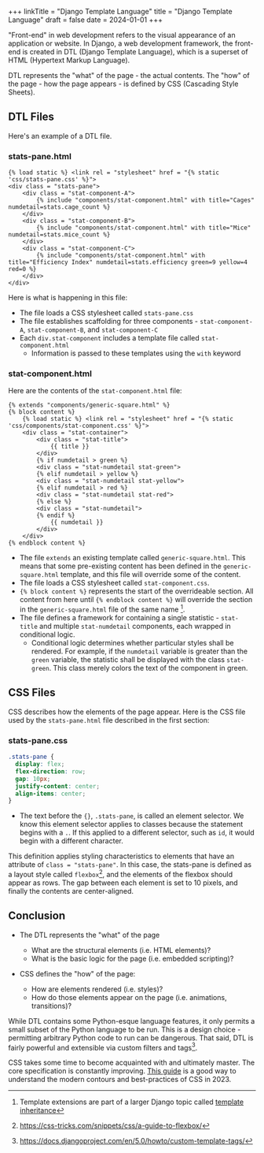 +++
linkTitle = "Django Template Language"
title = "Django Template Language"
draft = false
date = 2024-01-01
+++

"Front-end" in web development refers to the visual appearance of an application or website. In Django, a web development framework, the front-end is created in DTL (Django Template Language), which is a superset of HTML (Hypertext Markup Language).

<span class = "definition" data-def = "Django Template Language">DTL</span> represents the "what" of the page - the actual contents. The "how" of the page - how the page appears - is defined by CSS (Cascading Style Sheets).  

## <span class = "definition" data-def = "Django Template Language">DTL</span> Files

Here's an example of a <span class = "definition" data-def = "Django Template Language">DTL</span> file.


### stats-pane.html

```django
{% load static %} <link rel = "stylesheet" href = "{% static 'css/stats-pane.css' %}">
<div class = "stats-pane">
    <div class = "stat-component-A">
        {% include "components/stat-component.html" with title="Cages" numdetail=stats.cage_count %}
    </div>
    <div class = "stat-component-B">
        {% include "components/stat-component.html" with title="Mice" numdetail=stats.mice_count %}
    </div>
    <div class = "stat-component-C">
        {% include "components/stat-component.html" with title="Efficiency Index" numdetail=stats.efficiency green=9 yellow=4 red=0 %}
    </div>
</div>
```

Here is what is happening in this file:  

- The file loads a <span class = "definition" data-def = "Cascading Style Sheets">CSS</span> stylesheet called `stats-pane.css`
- The file establishes scaffolding for three components - `stat-component-A`, `stat-component-B`, and `stat-component-C`  
- Each `div.stat-component` includes a template file called `stat-component.html`
  - Information is passed to these templates using the `with` keyword  
  
### stat-component.html  

Here are the contents of the `stat-component.html` file:

```django
{% extends "components/generic-square.html" %}
{% block content %}
    {% load static %} <link rel = "stylesheet" href = "{% static 'css/components/stat-component.css' %}">
    <div class = "stat-container">
        <div class = "stat-title">
            {{ title }}
        </div>
        {% if numdetail > green %}
        <div class = "stat-numdetail stat-green">
        {% elif numdetail > yellow %}
        <div class = "stat-numdetail stat-yellow">
        {% elif numdetail > red %}
        <div class = "stat-numdetail stat-red">
        {% else %}
        <div class = "stat-numdetail">
        {% endif %}
            {{ numdetail }}
        </div>
    </div>
{% endblock content %}
```

- The file `extends` an existing template called `generic-square.html`. This means that some pre-existing content has been defined in the `generic-square.html` template, and this file will override some of the content.
- The file loads a <span class = "definition" data-def = "Cascading Style Sheets">CSS</span> stylesheet called `stat-component.css`.
- `{% block content %}` represents the start of the overrideable section. All content from here until `{% endblock content %}` will override the section in the `generic-square.html` file of the same name [^dtl-extends].
- The file defines a framework for containing a single statistic - `stat-title` and multiple `stat-numdetail` components, each wrapped in conditional logic.
  - Conditional logic determines whether particular styles shall be rendered. For example, if the `numdetail` variable is greater than the `green` variable, the statistic shall be displayed with the class `stat-green`. This class merely colors the text of the component in green.

## <span class = "definition" data-def = "Cascading Style Sheets">CSS</span> Files

<span class = "definition" data-def = "Cascading Style Sheets">CSS</span> describes how the elements of the page appear. Here is the <span class = "definition" data-def = "Cascading Style Sheets">CSS</span> file used by the `stats-pane.html` file described in the first section:

### stats-pane.css

```css
.stats-pane {
  display: flex;
  flex-direction: row;
  gap: 10px;
  justify-content: center;
  align-items: center;
}
```

- The text before the `{}`, `.stats-pane`, is called an element selector. We know this element selector applies to classes because the statement begins with a `.`. If this applied to a different selector, such as `id`, it would begin with a different character.

This definition applies styling characteristics to elements that have an attribute of `class = "stats-pane"`. In this case, the stats-pane is defined as a layout style called `flexbox`[^flexbox], and the elements of the flexbox should appear as rows. The gap between each element is set to 10 pixels, and finally the contents are center-aligned.

## Conclusion  

- The <span class = "definition" data-def = "Django Template Language">DTL</span> represents the "what" of the page
  - What are the structural elements (i.e. HTML elements)?
  - What is the basic logic for the page (i.e. embedded scripting)?

- CSS defines the "how" of the page:
  - How are elements rendered (i.e. styles)?
  - How do those elements appear on the page (i.e. animations, transitions)?

While <span class = "definition" data-def = "Django Template Language">DTL</span> contains some Python-esque language features, it only permits a small subset of the Python language to be run. This is a design choice - permitting arbitrary Python code to run can be dangerous. That said, DTL is fairly powerful and extensible via custom filters and tags[^custom-tags]. 

<span class = "definition" data-def = "Cascading Style Sheets">CSS</span> takes some time to become acquainted with and ultimately master. The core specification is constantly improving. [This guide](https://web.dev/learn/css) is a good way to understand the modern contours and best-practices of <span class = "definition" data-def = "Cascading Style Sheets">CSS</span> in 2023.


[^dtl-extends]: Template extensions are part of a larger Django topic called [template inheritance](https://docs.djangoproject.com/en/5.0/ref/templates/language/#id1)  

[^flexbox]: https://css-tricks.com/snippets/css/a-guide-to-flexbox/

[^custom-tags]: https://docs.djangoproject.com/en/5.0/howto/custom-template-tags/
